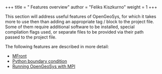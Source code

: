 +++
title = " Features overview"
author = "Feliks Kiszkurno"
weight = 1
+++

This section will address useful features of OpenGeoSys, for which it takes more to use then than adding an appropriate tag /
block to the project file. Some of them require additional software to be installed, special compilation flags used, or separate
files to be provided via their path passed to the project file.

The following features are described in more detail:

* [MFront](/docs/userguide/features/mfront/)
* [Python boundary condition](/docs/userguide/features/python_bc/)
* [Running OpenGeoSys with MPI](/docs/userguide/features/parallel_computing_mpi/)
